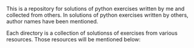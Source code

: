 This is a repository for solutions of python exercises written by me and collected from others. In solutions of python exercises written by others, author names have been mentioned.

Each directory is a collection of solutionss of exercises from various resources. Those resources will be mentioned below: 
